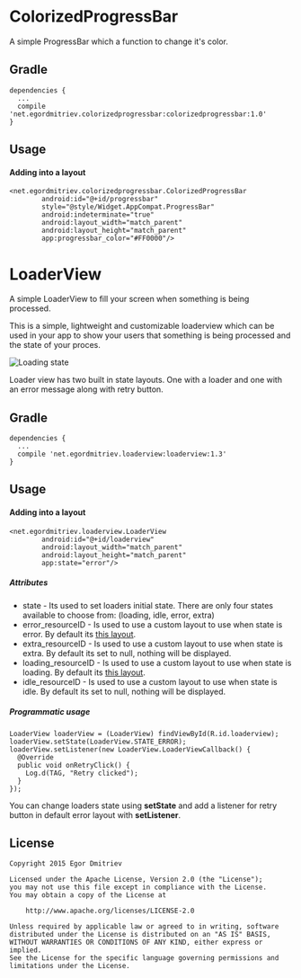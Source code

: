 # ColorizedProgressBar
A simple ProgressBar which a function to change it's color.

## Gradle
```
dependencies {
  ...
  compile 'net.egordmitriev.colorizedprogressbar:colorizedprogressbar:1.0'
}
```

## Usage
#### Adding into a layout
```
<net.egordmitriev.colorizedprogressbar.ColorizedProgressBar
        android:id="@+id/progressbar"
        style="@style/Widget.AppCompat.ProgressBar"
        android:indeterminate="true"
        android:layout_width="match_parent"
        android:layout_height="match_parent"
        app:progressbar_color="#FF0000"/>
```

# LoaderView
A simple LoaderView to fill your screen when something is being processed.

This is a simple, lightweight and customizable loaderview which can be used in your app to show your users that something is being processed and the state of your proces.

![Loading state](http://i.imgur.com/XOBOZz5.png)

Loader view has two built in state layouts. One with a loader and one with an error message along with retry button.

## Gradle
```
dependencies {
  ...
  compile 'net.egordmitriev.loaderview:loaderview:1.3'
}
```

## Usage
#### Adding into a layout
```
<net.egordmitriev.loaderview.LoaderView
        android:id="@+id/loaderview"
        android:layout_width="match_parent"
        android:layout_height="match_parent"
        app:state="error"/>
```

##### Attributes
* state - Its used to set loaders initial state. There are only four states available to choose from: (loading, idle, error, extra)
* error_resourceID - Is used to use a custom layout to use when state is error. By default its [this layout](https://github.com/EgorDm/LoaderView/blob/master/loaderview/src/main/res/layout/component_loaderview_error.xml).
* extra_resourceID - Is used to use a custom layout to use when state is extra. By default its set to null, nothing will be displayed.
* loading_resourceID - Is used to use a custom layout to use when state is loading. By default its [this layout](https://github.com/EgorDm/LoaderView/blob/master/loaderview/src/main/res/layout/component_loaderview_loading.xml).
* idle_resourceID - Is used to use a custom layout to use when state is idle. By default its set to null, nothing will be displayed.

##### Programmatic usage
```
LoaderView loaderView = (LoaderView) findViewById(R.id.loaderview);
loaderView.setState(LoaderView.STATE_ERROR);
loaderView.setListener(new LoaderView.LoaderViewCallback() {
  @Override
  public void onRetryClick() {
    Log.d(TAG, "Retry clicked");
  }
});
```

You can change loaders state using **setState** and add a listener for retry button in default error layout with **setListener**.

## License
```
Copyright 2015 Egor Dmitriev

Licensed under the Apache License, Version 2.0 (the "License");
you may not use this file except in compliance with the License.
You may obtain a copy of the License at

    http://www.apache.org/licenses/LICENSE-2.0

Unless required by applicable law or agreed to in writing, software
distributed under the License is distributed on an "AS IS" BASIS,
WITHOUT WARRANTIES OR CONDITIONS OF ANY KIND, either express or implied.
See the License for the specific language governing permissions and
limitations under the License.
```
